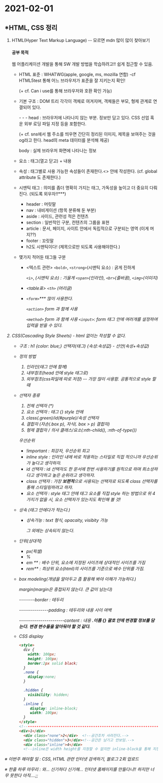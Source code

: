 # 2021-02-01

## *HTML, CSS 정리

1. HTML(Hyper Text Markup Language)  -- 모르면 mdn 많이 많이 찾아보기

   #### 공부 목적

   웹 어플리케이션 개발을 통해 SW 개발 방법을 학습하려고!! 쉽게 접근할 수 있음.

   - HTML 표준 : WHATWG(apple, google, ms, mozilla 연합)  -cf HTML5test 통해 어느 브라우저가 표준을 잘 지키는지 확인!

     (+ cf. Can i use를 통해 브라우저와 호환 확인 가능)

   - 기본 구조 : DOM 트리
     각각이 객체로 여겨지며, 객체들은 부모, 형제 관계로 연결되어 있다.
     <html> - <head> - <body> - </html>
     head : 브라우저에 나타나지 않는 부분. 정보만 담고 있다. CSS 선업 혹운 외부 로딩 파일 지정 등을 포함한다.

     (+ cf. sns에서 웹 주소를 띄우면 간단히 정리된 이미지, 제목을 보여주는 것을 og라고 한다. head의 meta 데이터를 분석해 제공)

     body : 실제 브라우저 화면에 나타나는 정보

   - 요소 : 태그(열고 닫고) + 내용

   - 속성 : 태그별로 사용 가능한 속성들이 존재한다.<> 안에 작성한다. (cf. global attribute 도 존재한다.)

   - 시맨틱 태그 : 의미를 좀더 명확히 가지는 태그, 가독성을 높이고 더 중요히 다뤄진다. (되도록 외우자!!***)

     - header : 머릿말
     - nav : 내비게이션 (항목 분류해 둔 부분)
     - aside : 사이드, 관련성 적은 컨텐츠
     - section : 일반적인 구분, 컨텐츠의 그룹을 표현
     - article : 문서, 페이지, 사이트 안에서 독립적으로 구분되는 영역 (이게 머지??)
     - footer : 꼬릿말
     - h2도 시맨틱이다! (제목으로만 되도록 사용해야한다.)

   - 몇가지 적어둔 태그들 구분

     - <텍스트 관련> 
       `<bold>`, `<strong>`(시맨틱 요소) : 굵게 진하게

       `<i>`, <em>(시맨틱 요소) : 기울게
       `<span>`(인라인), `<br>`(줄바꿈), `<img>`(이미지)

     - <table표>
       `<th>` (머리글)

     - `<form>`*** 많이 사용한다.

       `<action>` form 과 함께 사용

       `<method>` form 과 함께 사용
       `<input>`: form 태그 안에 여러개를 설정하여 입력을 받을 수 있다.

2. CSS(Cascading Style Sheets) - html 없이는 작성할 수 없다.

   - 구조 : h1 {color: blue;}
     선택자(태그) {속성:속성값} - 선언(속성+속성값)

   - 정의 방법

     1. 인라인(태그 안에 함께)
     2. 내부참조(head 안에 style 태그로)
     3. 외부참조(css파일에 따로 저장) -- 가장 많이 사용함. 공통적으로 style 할때

   - 선택자 종류

     1. 전체 선택자 (*)
     2. 요소 선택자 : 태그 {} style 안에
     3. class(.green)/id(#purple)/속성 선택자
     4. 결합자 (자손(.box p), 자식(. box > p) 결합자)
     5. 형제 결합자 / 의사 클래스/요소(:nth-child(), :nth-of-type())

     우선순위

     - !important : 최강자, 우선순위 최고
     - inline style : 인라인 내에 바로 적용하는 스타일로 직접 적으니까 우선순위가 높다고 생각하자.
     - id 선택자 : id 선택자도 한 문서에 한번 사용하기를 원칙으로 하며 희소성하다고 생각하고 높은 순위라고 생각하자.
     - class 선택자 : 가장 **보편적**으로 사용되는 선택자로 되도록 class 선택자를 통해 스타일링하려고 하자.
     - 요소 선택자 : style 태그 안에 태그 요소를 직접 style 하는 방법으로 위 4가지가 없을 시, 요소 선택자가 있는지도 확인해 볼 것!

   - 상속 (태그 안에다가 적는다.)

     - 상속가능 : text 형식, opacaity, visibity 가능

       그 외에는 상속되지 않는다.

   - 단위(상대적)

     - px(픽셀)
     - %
     - em ** : 배수 단위, 요소에 지정된 사이즈에 상대적인 사이즈를 가짐
     - rem** : 최상위 요소(html)의 사이즈를 기준으로 배수 단위를 가짐.

   - box modeling(개념을 알아두고 좀 활용해 봐야 이해가 가능하다.)

     margin(margin은 중첩되지 않는다. 큰 값이 남는다)

     --------border : 테두리

     ---------------padding : 테두리와 내용 사이 여백

     -----------------------content : 내용
     **.이름 {} 괄호 안에 변경할 정보를 담는다. 변경 변수들을 알아둬야 할 것 같다.**

   - CSS display

     ```html
     <style>
       div {
         width: 100px;
         height: 100px;
         border:2px solid black;
       }
       .none {
         display:none;
       }
     
       .hidden {
         visibility: hidden;
       }
       .inline {
          display: inline-block;
          width: 100px;
       }
     </style>
     <!------------------------------------------------------------------------->
     <div>1</div>
       <div class="none">2</div>  <!--공간조차 사라진다.-->
       <div class="hidden">3</div><!--공간은 남기고 안보임.-->
       <div class="inline">4</div>
       <!--inline은 width height를 지정할 수 없지만 inline-block을 통해 지정 가능-->
     ```

     

※ 이번주 해야할 일
:  CSS, HTML 관련 인터넷 검색하기, 블로그 2회 업로드

※ 한줄 하루 마무리
: 와... 신기하다 신기해... 인터넷 홈페이지를 만들다니!! 하지만 너무 못한다 아직....;;





